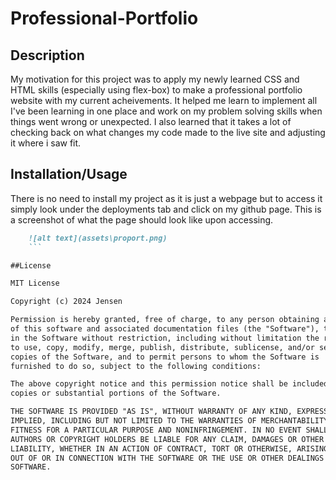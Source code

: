 # Professional-Portfolio

## Description

My motivation for this project was to apply my newly learned CSS and HTML skills (especially using flex-box) to make a professional portfolio website with my current acheivements. It helped me learn to implement all I've been learning in one place and work on my problem solving skills when things went wrong or unexpected. I also learned that it takes a lot of checking back on what changes my code made to the live site and adjusting it where i saw fit.

## Installation/Usage

There is no need to install my project as it is just a webpage but to access it simply look under the deployments tab and click on my github page. This is a screenshot of what the page should look like upon accessing.
```md
    ![alt text](assets\proport.png)
    ```

##License 

MIT License

Copyright (c) 2024 Jensen

Permission is hereby granted, free of charge, to any person obtaining a copy
of this software and associated documentation files (the "Software"), to deal
in the Software without restriction, including without limitation the rights
to use, copy, modify, merge, publish, distribute, sublicense, and/or sell
copies of the Software, and to permit persons to whom the Software is
furnished to do so, subject to the following conditions:

The above copyright notice and this permission notice shall be included in all
copies or substantial portions of the Software.

THE SOFTWARE IS PROVIDED "AS IS", WITHOUT WARRANTY OF ANY KIND, EXPRESS OR
IMPLIED, INCLUDING BUT NOT LIMITED TO THE WARRANTIES OF MERCHANTABILITY,
FITNESS FOR A PARTICULAR PURPOSE AND NONINFRINGEMENT. IN NO EVENT SHALL THE
AUTHORS OR COPYRIGHT HOLDERS BE LIABLE FOR ANY CLAIM, DAMAGES OR OTHER
LIABILITY, WHETHER IN AN ACTION OF CONTRACT, TORT OR OTHERWISE, ARISING FROM,
OUT OF OR IN CONNECTION WITH THE SOFTWARE OR THE USE OR OTHER DEALINGS IN THE
SOFTWARE.